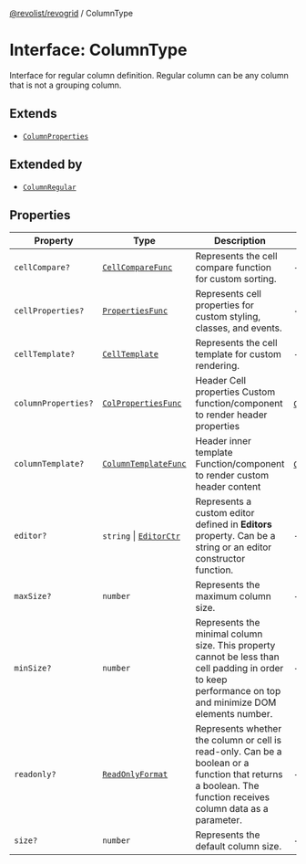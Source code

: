 [@revolist/revogrid](README.md) / ColumnType

# Interface: ColumnType

Interface for regular column definition.
Regular column can be any column that is not a grouping column.

## Extends

- [`ColumnProperties`](Interface.ColumnProperties.md)

## Extended by

- [`ColumnRegular`](Interface.ColumnRegular.md)

## Properties

| Property | Type | Description | Inherited from | Defined in |
| ------ | ------ | ------ | ------ | ------ |
| `cellCompare?` | [`CellCompareFunc`](TypeAlias.CellCompareFunc.md) | Represents the cell compare function for custom sorting. | - | [src/types/interfaces.ts:178](https://github.com/revolist/revogrid/blob/babcd934a05d11632dc60c6964673e41a780bbb7/src/types/interfaces.ts#L178) |
| `cellProperties?` | [`PropertiesFunc`](TypeAlias.PropertiesFunc.md) | Represents cell properties for custom styling, classes, and events. | - | [src/types/interfaces.ts:170](https://github.com/revolist/revogrid/blob/babcd934a05d11632dc60c6964673e41a780bbb7/src/types/interfaces.ts#L170) |
| `cellTemplate?` | [`CellTemplate`](Interface.CellTemplate.md) | Represents the cell template for custom rendering. | - | [src/types/interfaces.ts:174](https://github.com/revolist/revogrid/blob/babcd934a05d11632dc60c6964673e41a780bbb7/src/types/interfaces.ts#L174) |
| `columnProperties?` | [`ColPropertiesFunc`](TypeAlias.ColPropertiesFunc.md) | Header Cell properties Custom function/component to render header properties | [`ColumnProperties`](Interface.ColumnProperties.md).`columnProperties` | [src/types/interfaces.ts:113](https://github.com/revolist/revogrid/blob/babcd934a05d11632dc60c6964673e41a780bbb7/src/types/interfaces.ts#L113) |
| `columnTemplate?` | [`ColumnTemplateFunc`](TypeAlias.ColumnTemplateFunc.md) | Header inner template Function/component to render custom header content | [`ColumnProperties`](Interface.ColumnProperties.md).`columnTemplate` | [src/types/interfaces.ts:108](https://github.com/revolist/revogrid/blob/babcd934a05d11632dc60c6964673e41a780bbb7/src/types/interfaces.ts#L108) |
| `editor?` | `string` \| [`EditorCtr`](TypeAlias.EditorCtr.md) | Represents a custom editor defined in **Editors** property. Can be a string or an editor constructor function. | - | [src/types/interfaces.ts:166](https://github.com/revolist/revogrid/blob/babcd934a05d11632dc60c6964673e41a780bbb7/src/types/interfaces.ts#L166) |
| `maxSize?` | `number` | Represents the maximum column size. | - | [src/types/interfaces.ts:161](https://github.com/revolist/revogrid/blob/babcd934a05d11632dc60c6964673e41a780bbb7/src/types/interfaces.ts#L161) |
| `minSize?` | `number` | Represents the minimal column size. This property cannot be less than cell padding in order to keep performance on top and minimize DOM elements number. | - | [src/types/interfaces.ts:157](https://github.com/revolist/revogrid/blob/babcd934a05d11632dc60c6964673e41a780bbb7/src/types/interfaces.ts#L157) |
| `readonly?` | [`ReadOnlyFormat`](TypeAlias.ReadOnlyFormat.md) | Represents whether the column or cell is read-only. Can be a boolean or a function that returns a boolean. The function receives column data as a parameter. | - | [src/types/interfaces.ts:147](https://github.com/revolist/revogrid/blob/babcd934a05d11632dc60c6964673e41a780bbb7/src/types/interfaces.ts#L147) |
| `size?` | `number` | Represents the default column size. | - | [src/types/interfaces.ts:151](https://github.com/revolist/revogrid/blob/babcd934a05d11632dc60c6964673e41a780bbb7/src/types/interfaces.ts#L151) |
